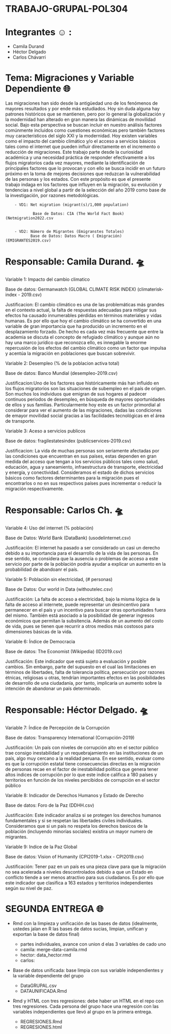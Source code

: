 # TRABAJO-GRUPAL-POL304
# Integrantes :relaxed:	  :
- Camila Durand 
- Héctor Delgado
- Carlos Chávarri

# Tema: Migraciones y Variable Dependiente :globe_with_meridians:

Las migraciones han sido desde la antigüedad uno de los fenómenos de mayores resultados y por ende más estudiados.  Hoy  sin duda alguna hay patrones históricos que se mantienen, pero por lo general la globalización y la modernidad han alterado en gran manera las dinámicas de movilidad social. Bajo esta perspectiva se buscan incluir en nuestro análisis factores comúnmente incluidos como cuestiones económicas pero también factores muy característicos del siglo XXI y la modernidad. Hoy existen variables como el impacto del cambio climático y/o el acceso a servicios básicos tales como el internet que pueden influir directamente en el incremento o reducción de migraciones. Este trabajo parte desde la curiosidad académica y una necesidad práctica de responder efectivamente a los flujos migratorios cada vez mayores, mediante la identificación de principales factores que lo provocan y con ello se busca incidir en un futuro próximo en la toma de mejores decisiones que reduzcan la vulnerabilidad de las personas y los estados. Con este propósito es que el presente trabajo indaga en los factores que influyen en la migración, su evolución y tendencias a nivel global a partir de la selección del año 2019 como base de la investigación, por razones metodológicas.
                
        
        - VD1: Net migration (migrant(s)/1,000 population)
        
                Base de Datos: CIA (The World Fact Book) (Netmigration2022.csv
                
                
        - VD2: Número de Migrantes (Emigranstes Totales)
               Base de Datos: Datos Macro ( Emigración) (EMIGRANTES2019.csv)   
               
               
        
# Responsable: Camila Durand. 	:flying_saucer:

Variable 1: Impacto del cambio climatico

Base de datos: Germanwatch (GLOBAL CLIMATE RISK INDEX) (climaterisk-index - 2019.csv)

Justificacion: El cambio climático es una de las problemáticas más grandes en el contexto actual, la falta de respuestas adecuadas para mitigar sus efectos ha causado innumerables pérdidas en términos materiales y vidas humanas. Es por ello que hoy el cambio climático se ha convertido en una variable de gran importancia que ha producido un incremento en el desplazamiento forzado. De hecho es cada vez más frecuente que entre la academia se discuta el concepto de refugiado climático y aunque aún no hay una marco jurídico que reconozca ello, es innegable  la enorme repercusión de los efectos del cambio climático como un factor que impulsa y acentúa la migración  en poblaciones que buscan sobrevivir.

Variable 2: Desempleo (% de la poblacion activa total)

Base de datos: Banco Mundial (desempleo-2019.csv)

Justificacion:Uno de los factores que históricamente más han influido en los flujos migratorios son las situaciones de subempleo en el país de origen. Son muchos los individuos que emigran de sus hogares al padecer continuos periodos de desempleo, en búsqueda de mayores oportunidades de ellos y sus familias. Particularmente hoy este es un factor primordial al considerar para ver el aumento de las migraciones, dadas las condiciones de emayor movilidad social gracias a las facilidades tecnológicas en el área de transporte.

Variable 3: Aceso a servicios publicos

Base de datos: fragilestatesindex (publicservices-2019.csv)

Justificacion: La vida de muchas personas son seriamente afectadas por las condiciones que encuentran en sus países, estas dependen en gran medida del acceso que tengan a los servicios públicos tales como salud, educación, agua y saneamiento, infraestructura de transporte, electricidad y energía, y conectividad. Consideramos el estado de dichos servicios básicos como factores determinantes para la migración pues el encontrarlos o no en sus respectivos países pues incrementar o reducir la migración respectivamente. 


# Responsable: Carlos Ch. 	:flying_saucer:
 
 Variable 4:  Uso del internet (% población)
 
 Base de Datos: World Bank (DataBank) (usodelinternet.csv)
 
 Justificación:  El internet ha pasado a ser considerado un casi un derecho debido a su importancia para el desarrollo de la vida de las personas. En ese sentido, 
 se considera que la ausencia o problemas de acceso a este servicio por parte de la población podría ayudar a explicar un aumento en la probabilidad de abandoanr 
 el país. 
 
 Variable 5: Población sin electricidad, (# personas)

Base de Datos: Our world in Data (withoutelec.csv)

Justificación: La falta de acceso a electricidad, bajo la misma lógica de la falta de acceso al internete, puede representar un desincentivo para permanecer en el país y un incentivo para buscar otras oportunidades fuera del mismo. También está asociado a la posibilidad de generar ingresos económicos que permitan la subsitencia. Además de un aumento del costo de vida, pues se tienen que recurrir a otros medios más costosos para dimensiones básicas de la vida. 

Variable 6: Índice de Democracia

Base de datos: The Economist (Wikipedia) (ID2019.csv)

Justificación:  Este indicador que está sujeto a evaluación y posible cambios. Sin embargo, parte del supuesto en el cual las limitaciones en términos de libertades, falta de tolerancia política, persecución por razones étnicas, religiosas u otras, tendrían importantes efectos en las posibilidades de desarrollo de una ciudadanía, por tanto, implicaría un aumento sobre la intención de abandonar un país determinado.


# Responsable: Héctor Delgado. 	:flying_saucer:

Variable 7: Índice de Percepción de la Corrupción

Base de datos: Transparency International (Corrupción-2019)

Justificación: Un país con niveles de corrupción alto en el sector público trae consigo inestabilidad y un requebrajamiento en las instituciones de un país, algo muy cercano a la realidad peruana. En ese sentido, evaluar como es que la corrupción estatal tiene consecuencias directas en la migración de personas recae en el factor de inestabilidad política que genera tener altos indices de corrupción por lo que este indice califica a 180 países y territorios en función de los niveles percibidos de corrupción en el sector público

Variable 8: Indicador de Derechos Humanos y Estado de Derecho

Base de datos: Foro de la Paz (DDHH.csv)

Justificación: Este indicador analiza si se protegen los derechos humanos fundamentales y si se respetan las libertades civiles individuales. Consideramos que si un país no respeta los derechos basicos de la población (incluyendo minorias sociales) existira un mayor numero de migrantes.

Variable 9: Indice de la Paz Global

Base de datos: Vision of Humanity (CPI2019-1.xlsx - CPI2019.csv)

Justificación: Tener paz en un país es una pieza clave para que la migración no sea acelerada a niveles descontrolados debido a que un Estado en conflicto tiende a ser menos atractivo para sus ciudadanos. Es por ello que este indicador que clasifica a 163 estados y territorios independientes según su nivel de paz.
        
# SEGUNDA ENTREGA :globe_with_meridians:
- Rmd con la limpieza y unificación de las bases de datos (idealmente, ustedes jalan en R las bases de datos sucias, limpian, unifican y exportan la base de datos final)
  - partes individuales, avance con union d elas 3 variables de cado uno
   - camila: merge-data-camila.rmd
   - hector: data_hector.rmd
   - carlos: 
    
- Base de datos unificada: base limpia con sus variable independientes y la variable dependiente del grupo 
    - DataGRUPAL.csv
    - DATAUNIFICADA.Rmd
 

- Rmd y HTML con tres regresiones: debe haber un HTML en el repo con tres regresiones. Cada persona del grupo hace una regresión con las variables independientes que llevó al grupo en la primera entrega.
  - REGRESIONES.Rmd
  - REGRESIONES.html
